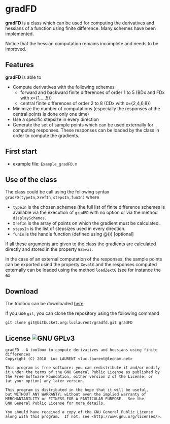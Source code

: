 gradFD 
=======
**gradFD** is a class which can be used for computing the derivatives and hessians of a function using finite difference. Many schemes have been implemented. 

Notice that the hessian computation remains incomplete and needs to be improved.

Features
------
**gradFD** is able to 

* Compute derivatives with the following schemes 
	- forward and backward finite differences of order 1 to 5 (BDx and FDx with x={1,...,5})
	- central finite differences of order 2 to 8 (CDx with x={2,4,6,8})
* Minimize the number of computations (especially the responses at the central points is done only one time)
* Use a specific stepsize in every direction
* Generate the set of sample points which can be used externally for computing responses. These responses can be loaded by the class in order to compute the gradients.

First start
------
* example file: `Example_gradFD.m`

Use of the class
------
The class could be call using the following syntax `gradFD(typeIn,XrefIn,stepsIn,funIn)`
where

* `typeIn` is the chosen schemes (the full list of finite difference schemes is available via the execution of `gradFD` with no option or via the method `displaySchemes`.
* `XrefIn` is the array of points on which the gradient must be calculated.
* `stepsIn` is the list of stepsizes used in every direction.
* `funIn` is the handle function (defined using @()) [optional]

If all these arguments are given to the class the gradients are calculated directly and stored in the property `GZeval`.

In the case of an external computation of the responses, the sample points can be exported usind the property `XevalG` and the responses computed externally can be loaded using the method `loadZextG` (see for instance the ex


Download
------

The toolbox can be downloaded [here](https://bitbucket.org/luclaurent/gradfd/downloads).

If you use `git`, you can clone the repository using the following command

    git clone git@bitbucket.org:luclaurent/gradfd.git gradFD






License ![GNU GPLv3](http://www.gnu.org/graphics/gplv3-88x31.png)
----

    gradFD - A toolbox to compute derivatives and hessians using finite differences
    Copyright (C) 2018  Luc LAURENT <luc.laurent@lecnam.net>

    This program is free software: you can redistribute it and/or modify
    it under the terms of the GNU General Public License as published by
    the Free Software Foundation, either version 3 of the License, or
    (at your option) any later version.

    This program is distributed in the hope that it will be useful,
    but WITHOUT ANY WARRANTY; without even the implied warranty of
    MERCHANTABILITY or FITNESS FOR A PARTICULAR PURPOSE.  See the
    GNU General Public License for more details.

    You should have received a copy of the GNU General Public License
    along with this program.  If not, see <http://www.gnu.org/licenses/>.